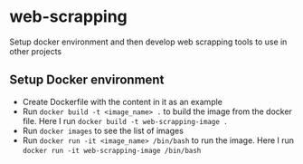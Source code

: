# web-scrapping

Setup docker environment and then develop web scrapping tools to use in other projects

## Setup Docker environment
- Create Dockerfile with the content in it as an example
- Run `docker build -t <image_name> .` to build the image from the docker file. Here I run `docker build -t web-scrapping-image .`
- Run `docker images` to see the list of images
- Run `docker run -it <image_name> /bin/bash` to run the image. Here I run `docker run -it web-scrapping-image /bin/bash`